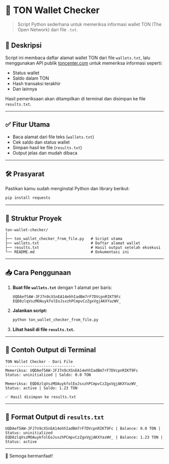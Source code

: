 
# 🧾 TON Wallet Checker

> Script Python sederhana untuk memeriksa informasi wallet TON (The Open Network) dari file `.txt`.

## 📌 Deskripsi

Script ini membaca daftar alamat wallet TON dari file `wallets.txt`, lalu menggunakan API publik [toncenter.com](https://toncenter.com/api/v3/) untuk memeriksa informasi seperti:
- Status wallet
- Saldo dalam TON
- Hash transaksi terakhir
- Dan lainnya

Hasil pemeriksaan akan ditampilkan di terminal dan disimpan ke file `results.txt`.

---

## ✅ Fitur Utama

- Baca alamat dari file teks (`wallets.txt`)
- Cek saldo dan status wallet
- Simpan hasil ke file (`results.txt`)
- Output jelas dan mudah dibaca

---

## 🛠️ Prasyarat

Pastikan kamu sudah menginstal Python dan library berikut:

```bash
pip install requests
```

---

## 📁 Struktur Proyek

```
ton-wallet-checker/
│
├── ton_wallet_checker_from_file.py   # Script utama
├── wallets.txt                       # Daftar alamat wallet
├── results.txt                       # Hasil output setelah eksekusi
└── README.md                         # Dokumentasi ini
```

---

## 📥 Cara Penggunaan

1. **Buat file `wallets.txt`** dengan 1 alamat per baris:

   ```
   UQDAef5AW-JFJ7n9cXSnEA14ehhIadBm7rF7DVcpnRIKT9Fc
   EQD8zlqVszMOAuykfolEoJsxzhPCmpvCzZgxVgjAKXYazWV_
   ```

2. **Jalankan script:**

   ```bash
   python ton_wallet_checker_from_file.py
   ```

3. **Lihat hasil di file `results.txt`.**

---

## 📝 Contoh Output di Terminal

```
TON Wallet Checker - Dari File
-------------------------------
Memeriksa: UQDAef5AW-JFJ7n9cXSnEA14ehhIadBm7rF7DVcpnRIKT9Fc
Status: uninitialized | Saldo: 0.0 TON

Memeriksa: EQD8zlqVszMOAuykfolEoJsxzhPCmpvCzZgxVgjAKXYazWV_
Status: active | Saldo: 1.23 TON

✅ Hasil disimpan ke results.txt
```

---

## 📄 Format Output di `results.txt`

```
UQDAef5AW-JFJ7n9cXSnEA14ehhIadBm7rF7DVcpnRIKT9Fc | Balance: 0.0 TON | Status: uninitialized
EQD8zlqVszMOAuykfolEoJsxzhPCmpvCzZgxVgjAKXYazWV_ | Balance: 1.23 TON | Status: active
```

---


🎉 Semoga bermanfaat!
